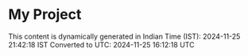 # My Project

This content is dynamically generated in Indian Time (IST): 2024-11-25 21:42:18 IST
Converted to UTC: 2024-11-25 16:12:18 UTC
